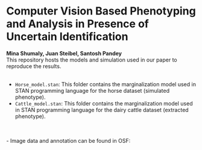# Computer Vision Based Phenotyping and Analysis in Presence of Uncertain Identification
**Mina Shumaly, Juan Steibel, Santosh Pandey** <br>
This repository hosts the models and simulation used in our paper to reproduce the results.
<br>
<br>
- `Horse_model.stan`: This folder contains the marginalization model used in STAN programming language for the horse dataset (simulated phenotype).
- `Cattle_model.stan`: This folder contains the marginalization model used in STAN programming language for the dairy cattle dataset (extracted phenotype).
<br>
<br>
- Image data and annotation can be found in OSF: 
